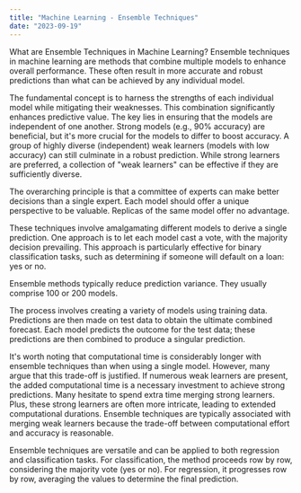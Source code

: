 ```yaml
---
title: "Machine Learning - Ensemble Techniques"
date: "2023-09-19"
---
```


What are Ensemble Techniques in Machine Learning?
Ensemble techniques in machine learning are methods that combine multiple models to enhance overall performance. These often result in more accurate and robust predictions than what can be achieved by any individual model.

The fundamental concept is to harness the strengths of each individual model while mitigating their weaknesses. This combination significantly enhances predictive value. The key lies in ensuring that the models are independent of one another. Strong models (e.g., 90% accuracy) are beneficial, but it's more crucial for the models to differ to boost accuracy. A group of highly diverse (independent) weak learners (models with low accuracy) can still culminate in a robust prediction. While strong learners are preferred, a collection of "weak learners" can be effective if they are sufficiently diverse.

The overarching principle is that a committee of experts can make better decisions than a single expert. Each model should offer a unique perspective to be valuable. Replicas of the same model offer no advantage.

These techniques involve amalgamating different models to derive a single prediction. One approach is to let each model cast a vote, with the majority decision prevailing. This approach is particularly effective for binary classification tasks, such as determining if someone will default on a loan: yes or no.

Ensemble methods typically reduce prediction variance. They usually comprise 100 or 200 models.

The process involves creating a variety of models using training data. Predictions are then made on test data to obtain the ultimate combined forecast. Each model predicts the outcome for the test data; these predictions are then combined to produce a singular prediction.

It's worth noting that computational time is considerably longer with ensemble techniques than when using a single model. However, many argue that this trade-off is justified. If numerous weak learners are present, the added computational time is a necessary investment to achieve strong predictions. Many hesitate to spend extra time merging strong learners. Plus, these strong learners are often more intricate, leading to extended computational durations. Ensemble techniques are typically associated with merging weak learners because the trade-off between computational effort and accuracy is reasonable.

Ensemble techniques are versatile and can be applied to both regression and classification tasks. For classification, the method proceeds row by row, considering the majority vote (yes or no). For regression, it progresses row by row, averaging the values to determine the final prediction.
